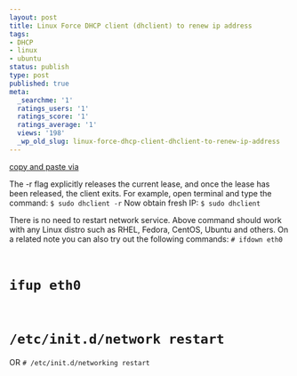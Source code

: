 ```yaml
---
layout: post
title: Linux Force DHCP client (dhclient) to renew ip address
tags:
- DHCP
- linux
- ubuntu
status: publish
type: post
published: true
meta:
  _searchme: '1'
  ratings_users: '1'
  ratings_score: '1'
  ratings_average: '1'
  views: '198'
  _wp_old_slug: linux-force-dhcp-client-dhclient-to-renew-ip-address
---
```

<a href="http://www.cyberciti.biz/faq/howto-linux-renew-dhcp-client-ip-address/" target="_blank">copy and paste via</a>

The -r flag explicitly releases the current lease, and once the lease has been released, the client exits. For example, open terminal and type the command:
<code>$ sudo dhclient -r</code>
Now obtain fresh IP:
<code>$ sudo dhclient </code>

There is no need to restart network service. Above command should work with any Linux distro such as RHEL, Fedora, CentOS, Ubuntu and others. On a related note you can also try out the following commands:
<code># ifdown eth0
# ifup eth0
# /etc/init.d/network restart </code>
OR
<code># /etc/init.d/networking restart </code>

